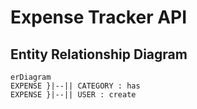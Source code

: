 # Expense Tracker API

## Entity Relationship Diagram

```mermaid
erDiagram
EXPENSE }|--|| CATEGORY : has
EXPENSE }|--|| USER : create
```

